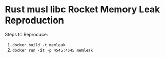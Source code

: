 # Rust musl libc Rocket Memory Leak Reproduction

Steps to Reproduce:

1. `docker build -t memleak`
2. `docker run -it -p 4545:4545 memleak`
